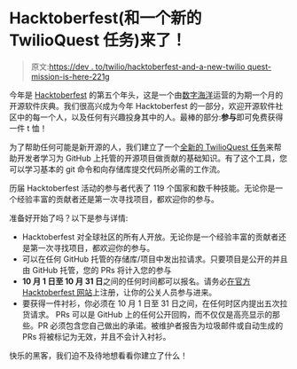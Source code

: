# Hacktoberfest(和一个新的 TwilioQuest 任务)来了！

> 原文:[https://dev . to/twilio/hacktoberfest-and-a-new-twilio quest-mission-is-here-221g](https://dev.to/twilio/hacktoberfest-and-a-new-twilioquest-mission-is-here-221g)

今年是 [Hacktoberfest](https://hacktoberfest.digitalocean.com/) 的第五个年头，这是一个由[数字海洋](https://www.digitalocean.com/)运营的为期一个月的开源软件庆典。我们很高兴成为今年 Hacktoberfest 的一部分，欢迎开源软件社区中的每一个人，以及任何有兴趣投身其中的人。最棒的部分:**参与**即可免费获得一件 t 恤！

为了帮助任何可能是新开源的人，我们建立了一个[全新的 TwilioQuest 任务](https://www.twilio.com/quest/mission/28)来帮助开发者学习为 GitHub 上托管的开源项目做贡献的基础知识。有了这个工具，您可以学习基本的 git 命令和向存储库提交代码所必需的工作流。

历届 Hacktoberfest 活动的参与者代表了 119 个国家和数千种技能。无论你是一个经验丰富的贡献者还是第一次寻找项目，都欢迎你的参与。

准备好开始了吗？以下是参与详情:

*   Hacktoberfest 对全球社区的所有人开放。无论你是一个经验丰富的贡献者还是第一次寻找项目，都欢迎你的参与。
*   可以在任何 GitHub 托管的存储库/项目中发出拉请求。只要项目是公开的并且由 GitHub 托管，您的 PRs 将计入您的参与
*   **10 月 1 日至 10 月 31 日**之间的任何时间都可以报名。请务必[在官方 Hacktoberfest 网站](https://hacktoberfest.digitalocean.com/sign_up/register)上注册，让你的公关人员参与进来。
*   要获得一件衬衫，你必须在 10 月 1 日至 31 日之间，在任何时区内提出五次拉货请求。 PRs 可以是 GitHub 上的任何公开回购，而不仅仅是高亮显示的那些。PR 必须包含您自己做出的承诺。被维护者报告为垃圾邮件或自动生成的 PRs 将被标记为无效，并且不会计入衬衫。

快乐的黑客，我们迫不及待地想看看你建立了什么！